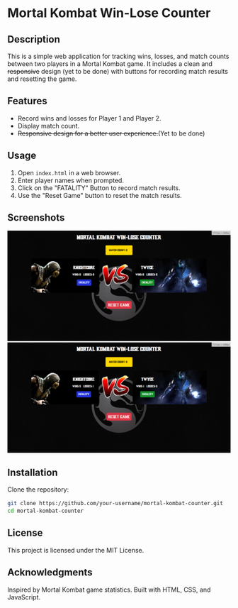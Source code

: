 # Mortal Kombat Win-Lose Counter

## Description

This is a simple web application for tracking wins, losses, and match counts between two players in a Mortal Kombat game. It includes a clean and ~~responsive~~ design (yet to be done) with buttons for recording match results and resetting the game.

## Features

- Record wins and losses for Player 1 and Player 2.
- Display match count.
- ~~Responsive design for a better user experience.~~(Yet to be done)

## Usage

1. Open `index.html` in a web browser.
2. Enter player names when prompted.
3. Click on the "FATALITY" Button to record match results.
4. Use the "Reset Game" button to reset the match results.

## Screenshots

![MK1](screenshots/MK1.png)
![MK1](screenshots/MK2.png)

## Installation

Clone the repository:

```bash
git clone https://github.com/your-username/mortal-kombat-counter.git
cd mortal-kombat-counter
```
## License
This project is licensed under the MIT License.

## Acknowledgments
Inspired by Mortal Kombat game statistics.
Built with HTML, CSS, and JavaScript.
